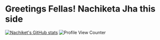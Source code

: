# Greetings Fellas! Nachiketa Jha this side
[![Nachiket's GitHub stats](https://github-readme-stats.vercel.app/api?username=NachiketaJha)](https://github.com/anuraghazra/github-readme-stats)
![Profile View Counter](https://komarev.com/ghpvc/?username=NachiketaJha)

